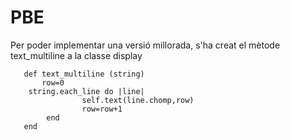 # PBE
Per poder implementar una versió millorada, s'ha creat el mètode text_multiline a la classe display
       
       def text_multiline (string)
	       row=0
       	string.each_line do |line|
            		self.text(line.chomp,row)
            		row=row+1
          	end
       end

